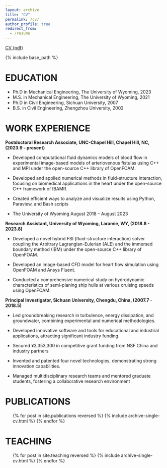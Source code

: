```yaml
---
layout: archive
title: "CV"
permalink: /cv/
author_profile: true
redirect_from:
  - /resume
---
```


[CV (pdf)](http://lianxiali.github.io/files/CV_Lianxia_LI(2024).pdf)

{% include base_path %}

EDUCATION
======
* Ph.D in Mechanical Engineering, The University of Wyoming, 2023
* M.S. in Mechanical Engineering, The University of Wyoming, 2021
* Ph.D in Civil Engineering, Sichuan University, 2007
* B.S. in Civil Engineering, Zhengzhou University, 2002

WORK EXPERIENCE
======

__Postdoctoral Research Associate,  UNC-Chapel Hill, Chapel Hill, NC, (2023.9 - present)__

* Developed computational fluid dynamics models of blood flow in experimental image-based models of arteriovenous
fistulas using C++ and MPI under the open-source C++ library of OpenFOAM.

* Developed and applied numerical methods in fluid-structure interaction, focusing on biomedical applications in the heart
under the open-source C++ framework of IBAMR.

* Created efficient ways to analyze and visualize results using Python, Paraview, and Bash scripts

* The University of Wyoming August 2018 – August 2023

__Research Assistant, University of Wyoming, Laramie, WY, (2018.8 - 2023.8)__

- Developed a novel hybrid FSI (fluid-structure interaction) solver coupling the Arbitrary Lagrangian-Eulerian (ALE) and
the immersed boundary method (IBM) under the open-source C++ library of OpenFOAM.

- Developed an image-based CFD model for heart flow simulation using OpenFOAM and Ansys Fluent.

- Conducted a comprehensive numerical study on hydrodynamic characteristics of semi-planing ship hulls at various
cruising speeds using OpenFOAM.



__Principal Investigator, Sichuan University, Chengdu, China, (2007.7 - 2018.5)__

- Led groundbreaking research in turbulence, energy dissipation, and groundwater, combining experimental and numerical
methodologies.

- Developed innovative software and tools for educational and industrial applications, attracting significant industry
funding.

- Secured ¥3,353,300 in competitive grant funding from NSF China and industry partners

- Invented and patented four novel technologies, demonstrating strong innovation capabilities.

- Managed multidisciplinary research teams and mentored graduate students, fostering a collaborative research
environment

  
<!-- Skills
======
* Skill 1
* Skill 2
  * Sub-skill 2.1
  * Sub-skill 2.2
  * Sub-skill 2.3
* Skill 3 -->

PUBLICATIONS
======
  <ul>{% for post in site.publications reversed %}
    {% include archive-single-cv.html %}
  {% endfor %}</ul>
  
<!-- Talks
======
  <ul>{% for post in site.talks reversed %}
    {% include archive-single-talk-cv.html  %}
  {% endfor %}</ul> -->
  
TEACHING
======
  <ul>{% for post in site.teaching reversed %}
    {% include archive-single-cv.html %}
  {% endfor %}</ul>
  
<!-- Service and leadership
======
* Currently signed in to 43 different slack teams -->
